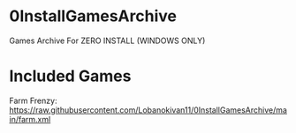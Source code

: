 # 0InstallGamesArchive
Games Archive For ZERO INSTALL (WINDOWS ONLY)
# Included Games
Farm Frenzy: https://raw.githubusercontent.com/Lobanokivan11/0InstallGamesArchive/main/farm.xml
